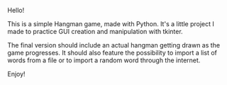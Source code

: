 Hello!

This is a simple Hangman game, made with Python. It's a little project I made to practice GUI creation and manipulation with tkinter. 

The final version should include an actual hangman getting drawn as the game progresses. It should also feature the possibility to import a list of words from a file or to import a random word through the internet. 

Enjoy!

